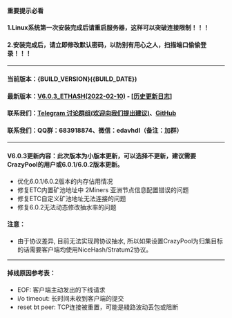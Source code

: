 #### 重要提示必看
#### 1.Linux系统第一次安装完成后请重启服务器，这样可以突破连接限制！！！
#### 2.安装完成后，请立即修改默认密码，以防别有用心之人，扫描端口偷偷登录！！！
----
#### 当前版本：{BUILD_VERSION}({BUILD_DATE})
#### 最新版本：[V6.0.3_ETHASH(2022-02-10)](https://github.com/MinerPr0xy/MinerProxy/releases/tag/6.0.2) - [[历史更新日志]](https://github.com/MinerPr0xy/MinerProxy/releases)
#### 联系我们：[Telegram 讨论群组(欢迎向我们提出建议)](https://t.me/Miner_Proxy)、[GitHub](https://github.com/MinerPr0xy/MinerProxy)
#### 联系我们：QQ群：683918874、微信：edavhdl（备注：加群）
----
#### V6.0.3更新内容：此次版本为小版本更新，可以选择不更新，建议需要CrazyPool的用户或6.0.1/6.0.2版本更新。
- 优化6.0.1/6.0.2版本的内存佔用情况
- 修复ETC内置矿池地址中 2Miners 亚洲节点信息配置错误的问题
- 修复ETC自定义矿池地址无法连接的问题
- 修复6.0.2无法动态修改抽水率的问题
#### 注意：
- 由于协议差异, 目前无法实现跨协议抽水, 所以如果设置CrazyPool为归集目标的话需要客户端均使用NiceHash/Stratum2协议。
----
#### 掉线原因参考表：
- EOF: 客户端主动发出的下线请求
- i/o timeout: 长时间未收到客户端的提交
- reset bt peer: TCP连接被重置，可能是綫路波动丢包或阻断
